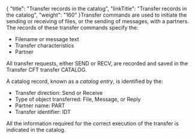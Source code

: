 {
    "title": "Transfer records in the catalog",
    "linkTitle": "Transfer records in the catalog",
    "weight": "160"
}Transfer commands are used to initiate the sending or receiving of files,
or the sending of messages, with a partners. The
records of these transfer commands specify the:

-   Filename or message
    text
-   Transfer characteristics
-   Partner

All transfer requests, either SEND or RECV, are recorded and saved in
the Transfer CFT transfer CATALOG.

A catalog record, known as a *catalog
entry*, is identified by the:

-   Transfer direction:
    Send or Receive
-   Type of object
    transferred: File, Message, or Reply
-   Partner name: PART
-   Transfer identifier:
    IDT

All the information required for the correct execution of the transfer
is indicated in the catalog.
